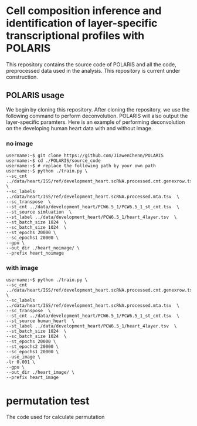 # Cell composition inference and identification of layer-specific transcriptional profiles with POLARIS
This repository contains the source code of POLARIS and all the code, preprocessed data used in the analysis. This repository is current under construction.

## POLARIS usage
We begin by cloning this repository. After cloning the repository, we use the following command to perform deconvolution. POLARIS will also output the layer-specific paramters. Here is an example of performing deconvolution on the developing human heart data with and without image.

### no image
```console
username:~$ git clone https://github.com/JiawenChenn/POLARIS
username:~$ cd ./POLARIS/source_code
username:~$ # replace the following path by your own path
username:~$ python ./train.py \
--sc_cnt ../data/heart/ISS/ref/development_heart.scRNA.processed.cnt.genexrow.tsv  \
--sc_labels ../data/heart/ISS/ref/development_heart.scRNA.processed.mta.tsv  \
--sc_transpose  \
--st_cnt ../data/development_heart/PCW6.5_1/PCW6.5_1_st_cnt.tsv  \
--st_source simluation  \
--st_label ../data/development_heart/PCW6.5_1/heart_4layer.tsv  \
--st_batch_size 1024  \
--sc_batch_size 1024  \
--st_epochs 20000 \
--sc_epochs1 20000 \
--gpu \
--out_dir ./heart_noimage/ \
--prefix heart_noimage
```
### with image
```console
username:~$ python ./train.py \
--sc_cnt ../data/heart/ISS/ref/development_heart.scRNA.processed.cnt.genexrow.tsv  \
--sc_labels ../data/heart/ISS/ref/development_heart.scRNA.processed.mta.tsv  \
--sc_transpose  \
--st_cnt ../data/development_heart/PCW6.5_1/PCW6.5_1_st_cnt.tsv  \
--st_source human_heart  \
--st_label ../data/development_heart/PCW6.5_1/heart_4layer.tsv  \
--st_batch_size 1024  \
--sc_batch_size 1024  \
--st_epochs 20000 \
--st_epochs2 20000 \
--sc_epochs1 20000 \
--use_image \
-lr 0.001 \
--gpu \
--out_dir ./heart_image/ \
--prefix heart_image
```

# permutation test
The code used for calculate permutation 
